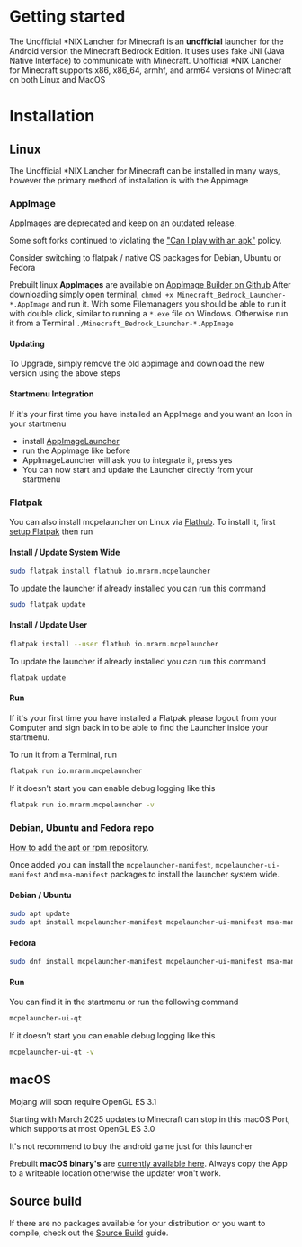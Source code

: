 # Getting started

The Unofficial *NIX Lancher for Minecraft is an **unofficial** launcher for the Android version
the Minecraft Bedrock Edition. It uses uses fake JNI (Java Native
Interface) to communicate with Minecraft. Unofficial *NIX Lancher for Minecraft supports x86,
x86_64, armhf, and arm64 versions of Minecraft on both Linux and MacOS

# Installation

## Linux

The Unofficial *NIX Lancher for Minecraft can be installed in many ways, however the primary
method of installation is with the Appimage

### AppImage

<div class="warning">

AppImages are deprecated and keep on an outdated release.

Some soft forks continued to violating the ["Can I play with an apk"](https://minecraft-linux.github.io/faq/index.html#can-i-play-with-an-apk) policy.

Consider switching to flatpak / native OS packages for Debian, Ubuntu or Fedora
</div>

Prebuilt linux **AppImages** are available on
[AppImage Builder on Github](https://github.com/minecraft-linux/appimage-builder/releases/latest)
After downloading simply open terminal,
`chmod +x Minecraft_Bedrock_Launcher-*.AppImage` and run
it. With some Filemanagers you should be able to run it with double
click, similar to running a `*.exe` file on Windows. Otherwise run it
from a Terminal `./Minecraft_Bedrock_Launcher-*.AppImage `

#### Updating

To Upgrade, simply remove the old appimage and download the new version
using the above steps

#### Startmenu Integration

If it's your first time you have installed an AppImage and you want an
Icon in your startmenu

- install
  [AppImageLauncher](https://github.com/TheAssassin/AppImageLauncher)
- run the AppImage like before
- AppImageLauncher will ask you to integrate it, press yes
- You can now start and update the Launcher directly from your startmenu

### Flatpak

You can also install mcpelauncher on Linux via
[Flathub](https://flathub.org/apps/details/io.mrarm.mcpelauncher). To
install it, first [setup Flatpak](https://flatpak.org/setup/) then run

#### Install / Update System Wide

``` bash
sudo flatpak install flathub io.mrarm.mcpelauncher
```

To update the launcher if already installed you can run this command

``` bash
sudo flatpak update
```

#### Install / Update User

``` bash
flatpak install --user flathub io.mrarm.mcpelauncher
```

To update the launcher if already installed you can run this command

``` bash
flatpak update
```

#### Run

If it's your first time you have installed a Flatpak please logout from
your Computer and sign back in to be able to find the Launcher inside
your startmenu.

To run it from a Terminal, run

``` bash
flatpak run io.mrarm.mcpelauncher
```

If it doesn't start you can enable debug logging like this

``` bash
flatpak run io.mrarm.mcpelauncher -v
```

### Debian, Ubuntu and Fedora repo

[How to add the apt or rpm
repository](https://github.com/minecraft-linux/pkg).

Once added you can install the `mcpelauncher-manifest`,
`mcpelauncher-ui-manifest` and `msa-manifest` packages to install the
launcher system wide.

#### Debian / Ubuntu

``` bash
sudo apt update
sudo apt install mcpelauncher-manifest mcpelauncher-ui-manifest msa-manifest
```

#### Fedora

``` bash
sudo dnf install mcpelauncher-manifest mcpelauncher-ui-manifest msa-manifest
```

#### Run

You can find it in the startmenu or run the following command

``` bash
mcpelauncher-ui-qt
```

If it doesn't start you can enable debug logging like this

``` bash
mcpelauncher-ui-qt -v
```

## macOS

<div class="warning">

Mojang will soon require OpenGL ES 3.1

Starting with March 2025 updates to Minecraft can stop in this macOS Port, which supports at most OpenGL ES 3.0

It's not recommend to buy the android game just for this launcher

</div>

Prebuilt **macOS binary's** are [currently available
here](https://github.com/ChristopherHX/osx-packaging-scripts/releases/latest).
Always copy the App to a writeable location otherwise the updater won't
work.

## Source build

If there are no packages available for your distribution or you want to compile, check out the
[Source Build](../source_build/index.md) guide.
